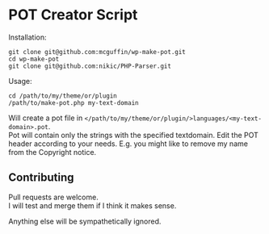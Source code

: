 POT Creator Script
==================

Installation:

    git clone git@github.com:mcguffin/wp-make-pot.git
	cd wp-make-pot
	git clone git@github.com:nikic/PHP-Parser.git

Usage:

    cd /path/to/my/theme/or/plugin
	/path/to/make-pot.php my-text-domain

Will create a pot file in `</path/to/my/theme/or/plugin/>languages/<my-text-domain>.pot`.  
Pot will contain only the strings with the specified textdomain.
Edit the POT header according to your needs. E.g. you might like to remove my name from the Copyright notice.

Contributing
------------
Pull requests are welcome.  
I will test and merge them if I think it makes sense.

Anything else will be sympathetically ignored.

